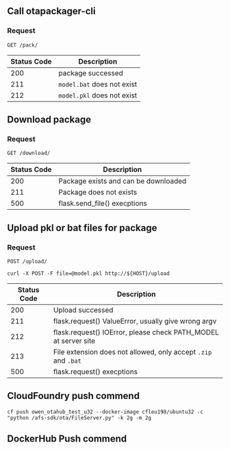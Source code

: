 


## Call otapackager-cli

### Request

`GET /pack/`

|Status Code           | Description                                                         |
|----------------------|---------------------------------------------------------------------|
|200                   | package successed                                                   |
|211                   | `model.bat` does not exist                                          |
|212                   | `model.pkl` does not exist                                          |

## Download package

### Request

`GET /download/`

|Status Code           | Description                                                         |
|----------------------|---------------------------------------------------------------------|
|200                   | Package exists and can be downloaded                                |
|211                   | Package does not exists                                             |
|500                   | flask.send_file() execptions                                        |


## Upload pkl or bat files for package 

### Request

`POST /upload/`

    curl -X POST -F file=@model.pkl http://${HOST}/upload

|Status Code           | Description                                                         |
|----------------------|---------------------------------------------------------------------|
|200                   | Upload successed                                                    |
|211                   | flask.request() ValueError, usually give wrong argv                 |
|212                   | flask.request() IOError, please check PATH_MODEL at server site     |
|213                   | File extension does not allowed, only accept `.zip` and `.bat`      |
|500                   | flask.request() execptions                                          |


## CloudFoundry push commend
`cf push owen_otahub_test_u32 --docker-image cfleu198/ubuntu32 -c "python /afs-sdk/ota/FileServer.py" -k 2g -m 2g`

## DockerHub Push commend
